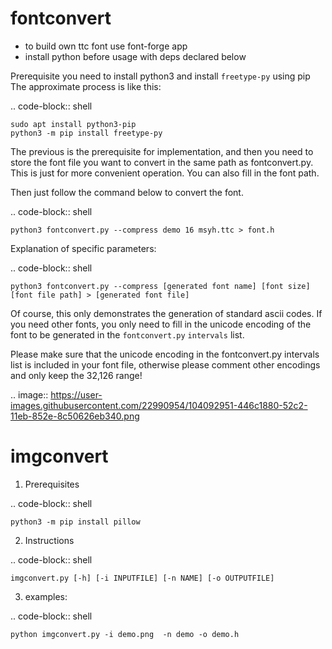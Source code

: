 fontconvert
============

- to build own ttc font use font-forge app
- install python before usage with deps declared below

Prerequisite you need to install python3 and install `freetype-py` using pip
The approximate process is like this:

.. code-block:: shell

    sudo apt install python3-pip
    python3 -m pip install freetype-py

The previous is the prerequisite for implementation, and then you need to store the font file you want to convert in the same path as fontconvert.py. This is just for more convenient operation. You can also fill in the font path.

Then just follow the command below to convert the font.

.. code-block:: shell

    python3 fontconvert.py --compress demo 16 msyh.ttc > font.h

Explanation of specific parameters:

.. code-block:: shell

    python3 fontconvert.py --compress [generated font name] [font size] [font file path] > [generated font file]

Of course, this only demonstrates the generation of standard ascii codes. If you need other fonts, you only need to fill in the unicode encoding of the font to be generated in the `fontconvert.py`  `intervals` list.

Please make sure that the unicode encoding in the fontconvert.py intervals list is included in your font file, otherwise please comment other encodings and only keep the 32,126 range!

.. image:: https://user-images.githubusercontent.com/22990954/104092951-446c1880-52c2-11eb-852e-8c50626eb340.png

imgconvert
============

1. Prerequisites

.. code-block:: shell

    python3 -m pip install pillow

2. Instructions

.. code-block:: shell

    imgconvert.py [-h] [-i INPUTFILE] [-n NAME] [-o OUTPUTFILE]

3. examples:

.. code-block:: shell

    python imgconvert.py -i demo.png  -n demo -o demo.h

